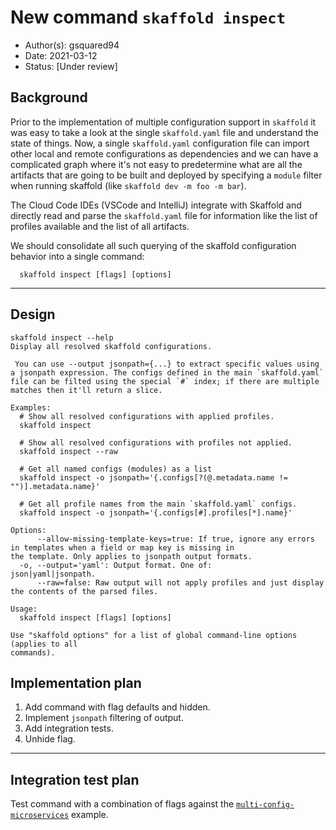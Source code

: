 # New command `skaffold inspect`

* Author(s): gsquared94
* Date: 2021-03-12
* Status: [Under review]

## Background

Prior to the implementation of multiple configuration support in `skaffold` it was easy to take a look at the single `skaffold.yaml` file and understand the state of things. Now, a single `skaffold.yaml` configuration file can import other local and remote configurations as dependencies and we can have a complicated graph where it's not easy to predetermine what are all the artifacts that are going to be built and deployed by specifying a `module` filter when running skaffold (like `skaffold dev -m foo -m bar`).

The Cloud Code IDEs (VSCode and IntelliJ) integrate with Skaffold and directly read and parse the `skaffold.yaml` file for information like the list of profiles available and the list of all artifacts.

We should consolidate all such querying of the skaffold configuration behavior into a single command:
```
  skaffold inspect [flags] [options]
```
___

## Design
```
skaffold inspect --help
Display all resolved skaffold configurations.

 You can use --output jsonpath={...} to extract specific values using a jsonpath expression. The configs defined in the main `skaffold.yaml` file can be filted using the special `#` index; if there are multiple matches then it'll return a slice. 

Examples:
  # Show all resolved configurations with applied profiles.
  skaffold inspect
  
  # Show all resolved configurations with profiles not applied.
  skaffold inspect --raw
  
  # Get all named configs (modules) as a list
  skaffold inspect -o jsonpath='{.configs[?(@.metadata.name != "")].metadata.name}'

  # Get all profile names from the main `skaffold.yaml` configs.
  skaffold inspect -o jsonpath='{.configs[#].profiles[*].name}'

Options:
      --allow-missing-template-keys=true: If true, ignore any errors in templates when a field or map key is missing in
the template. Only applies to jsonpath output formats.
  -o, --output='yaml': Output format. One of:
json|yaml|jsonpath.
      --raw=false: Raw output will not apply profiles and just display the contents of the parsed files.

Usage:
  skaffold inspect [flags] [options]

Use "skaffold options" for a list of global command-line options (applies to all
commands).
```

## Implementation plan

1. Add command with flag defaults and hidden.
2. Implement `jsonpath` filtering of output.
3. Add integration tests.
4. Unhide flag.
___

## Integration test plan

Test command with a combination of flags against the [`multi-config-microservices`](examples/multi-config-microservices) example.
